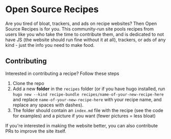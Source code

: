 # Open Source Recipes

Are you tired of bloat, trackers, and ads on recipe websites? Then Open Source Recipes is for you. This community-run site pools recipes from users like you who take the time to contribute them, and is dedicated to not have JS (the website should run fine without it at all), trackers, or ads of any kind - just the info you need to make food.

## Contributing

Interested in contributing a recipe? Follow these steps

1. Clone the repo
2. Add a new **folder** in the `recipes` folder (or if you have hugo installed, run `hugo new --kind recipe-bundle recipes/name-of-your-new-recipe-here` and replace `name-of-your-new-recipe-here` with your recipe name, and replace any spaces with dashes).
3. The folder should contain an `index.md` file with the recipe (see the code for examples) and a picture if you want (fewer pictures = less bloat)

If you're interested in making the website better, you can also contribute PRs to improve the site itself.
